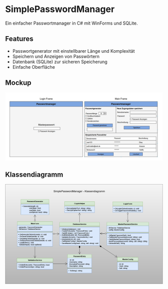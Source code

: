 # SimplePasswordManager

Ein einfacher Passwortmanager in C# mit WinForms und SQLite.

## Features

- Passwortgenerator mit einstellbarer Länge und Komplexität
- Speichern und Anzeigen von Passwörtern
- Datenbank (SQLite) zur sicheren Speicherung
- Einfache Oberfläche

## Mockup

![Mockup](docs/mockup/mockup.jpg)

## Klassendiagramm

![Klassendiagramm](docs/UML/class_diagram.png)
